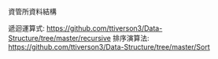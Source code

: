 資管所資料結構

遞迴運算式:
https://github.com/ttiverson3/Data-Structure/tree/master/recursive
排序演算法:
https://github.com/ttiverson3/Data-Structure/tree/master/Sort
